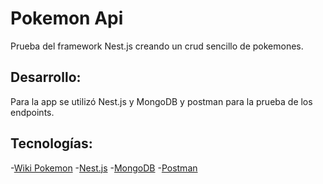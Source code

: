 # Pokemon Api

Prueba del framework Nest.js creando un crud sencillo de pokemones.

## Desarrollo:
Para la app se utilizó Nest.js y MongoDB y postman para la prueba de los endpoints. 
## Tecnologías:
 -[Wiki Pokemon](https://pokemon.fandom.com/wiki/List_of_Pok%C3%A9mon)
 -[Nest.js](https://docs.nestjs.com/)
 -[MongoDB](https://www.mongodb.com/)
 -[Postman](https://www.postman.com/)
